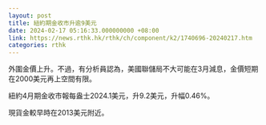```yaml
---
layout: post
title: 紐約期金收市升逾9美元
date: 2024-02-17 05:16:33.000000000 +08:00
link: https://news.rthk.hk/rthk/ch/component/k2/1740696-20240217.htm
categories: rthk
---
```


外圍金價上升。不過，有分析員認為，美國聯儲局不大可能在3月減息，金價短期在2000美元再上空間有限。

紐約4月期金收市報每盎士2024.1美元，升9.2美元，升幅0.46%。

現貨金較早時在2013美元附近。
